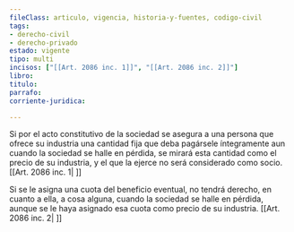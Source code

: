 ```yaml
---
fileClass: articulo, vigencia, historia-y-fuentes, codigo-civil
tags:
- derecho-civil
- derecho-privado
estado: vigente
tipo: multi
incisos: ["[[Art. 2086 inc. 1]]", "[[Art. 2086 inc. 2]]"]
libro:
titulo:
parrafo:
corriente-juridica:

---
```

Si por el acto constitutivo de la sociedad se asegura a una persona que ofrece su industria una cantidad fija que deba pagársele íntegramente aun cuando la sociedad se halle en pérdida, se mirará esta cantidad como el precio de su industria, y el que la ejerce no será considerado como socio. [[Art. 2086 inc. 1| ]]

Si se le asigna una cuota del beneficio eventual, no tendrá derecho, en cuanto a ella, a cosa alguna, cuando la sociedad se halle en pérdida, aunque se le haya asignado esa cuota como precio de su industria. [[Art. 2086 inc. 2| ]]